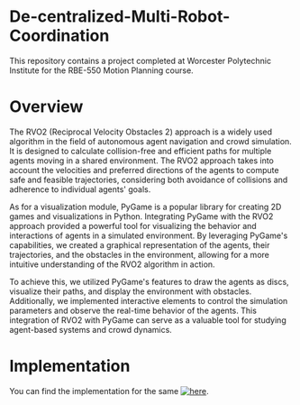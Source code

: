 # De-centralized-Multi-Robot-Coordination
This repository contains a project completed at Worcester Polytechnic Institute for the RBE-550 Motion Planning course.

# Overview
The RVO2 (Reciprocal Velocity Obstacles 2) approach is a widely used algorithm in the field of autonomous agent navigation and crowd simulation. It is designed to calculate collision-free and efficient paths for multiple agents moving in a shared environment. The RVO2 approach takes into account the velocities and preferred directions of the agents to compute safe and feasible trajectories, considering both avoidance of collisions and adherence to individual agents' goals.

As for a visualization module, PyGame is a popular library for creating 2D games and visualizations in Python. Integrating PyGame with the RVO2 approach provided a powerful tool for visualizing the behavior and interactions of agents in a simulated environment. By leveraging PyGame's capabilities, we created a graphical representation of the agents, their trajectories, and the obstacles in the environment, allowing for a more intuitive understanding of the RVO2 algorithm in action.



To achieve this, we utilized PyGame's features to draw the agents as discs, visualize their paths, and display the environment with obstacles. Additionally, we implemented interactive elements to control the simulation parameters and observe the real-time behavior of the agents. This integration of RVO2 with PyGame can serve as a valuable tool for studying agent-based systems and crowd dynamics.

# Implementation
You can find the implementation for the same [![here](https://www.youtube.com/watch?v=PuyC30k67l0)](https://youtu.be/PuyC30k67l0).
